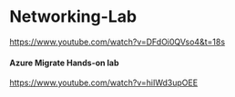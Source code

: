 # Networking-Lab
https://www.youtube.com/watch?v=DFdOi0QVso4&t=18s

#### Azure Migrate Hands-on lab
https://www.youtube.com/watch?v=hiIWd3upOEE

